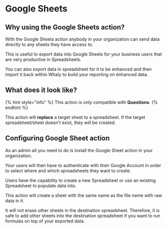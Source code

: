 # Google Sheets

## Why using the Google Sheets action?

With the Google Sheets action anybody in your organization can send data directly to any sheets they have access to.&#x20;

This is useful to export data into Google Sheets for your business users that are very productive in Spreadsheets.

You can also export data in spreadsheet for it to be enhanced and then import it back within Whaly to build your reporting on enhanced data.

## What does it look like?

{% hint style="info" %}
This action is only compatible with **Questions**.
{% endhint %}

This action will **replace** a target sheet to a spreadsheet. If the target spreadsheet/sheet doesn't exist, they will be created.

## Configuring Google Sheet action

As an admin all you need to do is install the Google Sheet action in your organization.&#x20;

Your users will then have to authenticate with their Google Account in order to select where and which spreadsheets they want to create.

Users have the capability to create a new Spreadsheet or use an existing Spreadsheet to populate data into.&#x20;

This action will create a sheet with the same name as the file name with raw data in it.&#x20;

It will not erase other sheets in the destination spreadsheet. Therefore, it is safe to add other sheets into the destination spreadsheet if you want to run formulas on top of your exported data.
